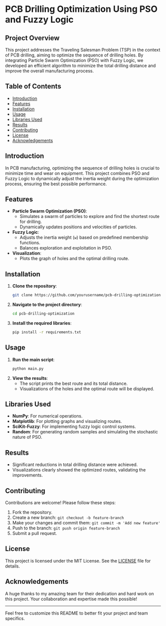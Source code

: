 # PCB Drilling Optimization Using PSO and Fuzzy Logic

## Project Overview
This project addresses the Traveling Salesman Problem (TSP) in the context of PCB drilling, aiming to optimize the sequence of drilling holes. By integrating Particle Swarm Optimization (PSO) with Fuzzy Logic, we developed an efficient algorithm to minimize the total drilling distance and improve the overall manufacturing process.

## Table of Contents
- [Introduction](#introduction)
- [Features](#features)
- [Installation](#installation)
- [Usage](#usage)
- [Libraries Used](#libraries-used)
- [Results](#results)
- [Contributing](#contributing)
- [License](#license)
- [Acknowledgements](#acknowledgements)

## Introduction
In PCB manufacturing, optimizing the sequence of drilling holes is crucial to minimize time and wear on equipment. This project combines PSO and Fuzzy Logic to dynamically adjust the inertia weight during the optimization process, ensuring the best possible performance.

## Features
- **Particle Swarm Optimization (PSO)**:
  - Simulates a swarm of particles to explore and find the shortest route for drilling.
  - Dynamically updates positions and velocities of particles.
- **Fuzzy Logic**:
  - Adjusts the inertia weight (`w`) based on predefined membership functions.
  - Balances exploration and exploitation in PSO.
- **Visualization**:
  - Plots the graph of holes and the optimal drilling route.

## Installation
1. **Clone the repository**:
   ```bash
   git clone https://github.com/yourusername/pcb-drilling-optimization.git
   ```
2. **Navigate to the project directory**:
   ```bash
   cd pcb-drilling-optimization
   ```
3. **Install the required libraries**:
   ```bash
   pip install -r requirements.txt
   ```

## Usage
1. **Run the main script**:
   ```bash
   python main.py
   ```
2. **View the results**:
   - The script prints the best route and its total distance.
   - Visualizations of the holes and the optimal route will be displayed.

## Libraries Used
- **NumPy**: For numerical operations.
- **Matplotlib**: For plotting graphs and visualizing routes.
- **SciKit-Fuzzy**: For implementing fuzzy logic control systems.
- **Random**: For generating random samples and simulating the stochastic nature of PSO.

## Results
- Significant reductions in total drilling distance were achieved.
- Visualizations clearly showed the optimized routes, validating the improvements.

## Contributing
Contributions are welcome! Please follow these steps:
1. Fork the repository.
2. Create a new branch: `git checkout -b feature-branch`
3. Make your changes and commit them: `git commit -m 'Add new feature'`
4. Push to the branch: `git push origin feature-branch`
5. Submit a pull request.

## License
This project is licensed under the MIT License. See the [LICENSE](LICENSE) file for details.

## Acknowledgements
A huge thanks to my amazing team for their dedication and hard work on this project. Your collaboration and expertise made this possible!

---

Feel free to customize this README to better fit your project and team specifics.
